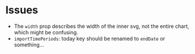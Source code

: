 # Issues

- The `width` prop describes the width of the inner svg, not the entire chart, which might be confusing.
- `importTimePeriods`: today key should be renamed to `endDate` or something...
